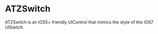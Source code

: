 ATZSwitch
=========

ATZSwitch is an iOS5+ friendly UIControl that mimics the style of the iOS7 UISwitch.
